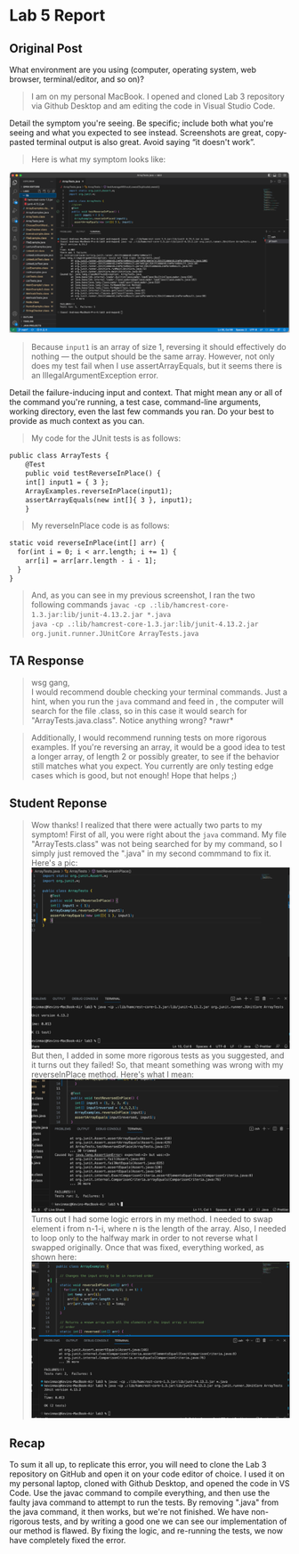 # Lab 5 Report
## Original Post


What environment are you using (computer, operating system, web browser, terminal/editor, and so on)?

> I am on my personal MacBook. I opened and cloned Lab 3 repository via Github Desktop and am editing the code in Visual Studio Code.



Detail the symptom you're seeing. Be specific; include both what you're seeing and what you expected to see instead. Screenshots are great, copy-pasted terminal output is also great. Avoid saying “it doesn't work”.

> Here is what my symptom looks like:

![error](./Images/error.png)

> Because `input1` is an array of size 1, reversing it should effectively do nothing — the output should be the same array. However, not only does my test fail when I use assertArrayEquals, but it seems there is an IllegalArgumentException error.


Detail the failure-inducing input and context. That might mean any or all of the command you're running, a test case, command-line arguments, working directory, even the last few commands you ran. Do your best to provide as much context as you can.

> My code for the JUnit tests is as follows:
```
public class ArrayTests {
	@Test 
	public void testReverseInPlace() {
    int[] input1 = { 3 };
    ArrayExamples.reverseInPlace(input1);
    assertArrayEquals(new int[]{ 3 }, input1);
	}
  ``` 
  > My reverseInPlace code is as follows:
  ```
  static void reverseInPlace(int[] arr) {
    for(int i = 0; i < arr.length; i += 1) {
      arr[i] = arr[arr.length - i - 1];
    }
  }
  ```
  > And, as you can see in my previous screenshot, I ran the two following commands
  > `javac -cp .:lib/hamcrest-core-1.3.jar:lib/junit-4.13.2.jar *.java`<br>
  > `java -cp .:lib/hamcrest-core-1.3.jar:lib/junit-4.13.2.jar org.junit.runner.JUnitCore ArrayTests.java`

## TA Response

> wsg gang, <br>
>   I would recommend double checking your terminal commands. Just a hint, when you run the `java` command and feed in <file name>, the computer will search for the file <file name>.class, so in this case it would search for "ArrayTests.java.class". Notice anything wrong? \*rawr\* <br>

> Additionally, I would recommend running tests on more rigorous examples. If you're reversing an array, it would be a good idea to test a longer array, of length 2 or possibly greater, to see if the behavior still matches what you expect. You currently are only testing edge cases which is good, but not enough! 
> Hope that helps ;)
  
## Student Reponse

> Wow thanks! I realized that there were actually two parts to my symptom! First of all, you were right about the `java` command. My file "ArrayTests.class" was not being searched for by my command, so I simply just removed the ".java" in my second commmand to fix it. Here's a pic:
![firstSol](./Images/firstSol.png) <br>
> But then, I added in some more rigorous tests as you suggested, and it turns out they failed! So, that meant something was wrong with my reverseInPlace method. Here's what I mean:
![secondErr](./Images/secondErr.png) <br>
> Turns out I had some logic errors in my method. I needed to swap element i from n-1-i, where n is the length of the array. Also, I needed to loop only to the halfway mark in order to not reverse what I swapped originally. Once that was fixed, everything worked, as shown here:
![secondSol](./Images/secondFix.png) <br>
	
	
## Recap
	
To sum it all up, to replicate this error, you will need to clone the Lab 3 repository on GitHub and open it on your code editor of choice. I used it on my personal laptop, cloned with Github Desktop, and opened the code in VS Code. Use the javac command to compile everything, and then use the faulty java command to attempt to run the tests. By removing ".java" from the java command, it then works, but we're not finished. We have non-rigorous tests, and by writing a good one we can see our implementation of our method is flawed. By fixing the logic, and re-running the tests, we now have completely fixed the error. 

	


